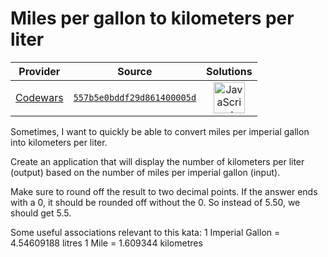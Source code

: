 [_metadata_:generated]: - "true"

# Miles per gallon to kilometers per liter

<!-- INFO TABLE BEGIN -->

| Provider                                        | Source                                                                               | Solutions                                                                                                                                                    |
| :---------------------------------------------: | :----------------------------------------------------------------------------------: | :----------------------------------------------------------------------------------------------------------------------------------------------------------: |
| [Codewars](../../../docs/providers/Codewars.md) | [`557b5e0bddf29d861400005d`](https://www.codewars.com/kata/557b5e0bddf29d861400005d) | [<img src="https://res.cloudinary.com/rascaltwo/image/upload/v1631924076/javascript_ehszr7.svg" alt="JavaScript" title="JavaScript" width="50" />](solve.js) |

<!-- INFO TABLE END -->

Sometimes, I want to quickly be able to convert miles per imperial gallon into kilometers per liter.

Create an application that will display the number of kilometers per liter (output) based on the number of miles per imperial gallon (input).

Make sure to round off the result to two decimal points. If the answer ends with a 0, it should be rounded off without the 0. So instead of 5.50, we should get 5.5.

Some useful associations relevant to this kata:
1 Imperial Gallon = 4.54609188 litres
1 Mile = 1.609344 kilometres

